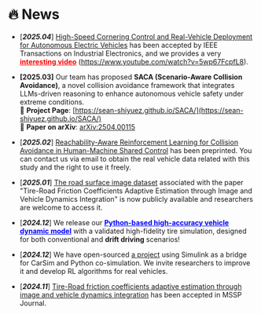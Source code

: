 # 🔥 News
- [***2025.04***] [High-Speed Cornering Control and Real-Vehicle Deployment for Autonomous Electric Vehicles](https://drive.google.com/file/d/1GrKSinggEeKKaEKbSS2YadCUwpVo8Nam/view?usp=sharing) has been accepted by IEEE Transactions on Industrial Electronics, and we provides a very <a href="https://www.youtube.com/watch?v=5wp67FcpfL8" style="color: red;"><b>interesting video</b></a> (https://www.youtube.com/watch?v=5wp67FcpfL8).
- **[2025.03]** Our team has proposed **SACA (Scenario-Aware Collision Avoidance)**, a novel collision avoidance framework that integrates LLMs-driven reasoning to enhance autonomous vehicle safety under extreme conditions.  
  🔗 **Project Page**: [https://sean-shiyuez.github.io/SACA/](https://sean-shiyuez.github.io/SACA/)  
  📄 **Paper on arXiv**: [arXiv:2504.00115](https://arxiv.org/abs/2504.00115)

- [***2025.02***] [Reachability-Aware Reinforcement Learning for Collision Avoidance in Human-Machine Shared Control](https://arxiv.org/pdf/2502.10610) has been preprinted. You can contact us via email to obtain the real vehicle data related with this study and the right to use it freely.
- [***2025.01***] [The road surface image dataset](https://github.com/sean-shiyuez/Extreme-Road-Image-Dataset) associated with the paper "Tire-Road Friction Coefficients Adaptive Estimation through Image and Vehicle Dynamics Integration" is now publicly available and researchers are welcome to access it.
- [***2024.12***] We release our 
<a href="https://github.com/sean-shiyuez/High-Accuracy-Vehicle-Dynamic-Model" style="color: blue;"><b>Python-based high-accuracy vehicle dynamic model</b></a> 
  with a validated high-fidelity tire simulation, designed for both conventional and <b>drift driving</b> scenarios!
- [***2024.12***] We have open-sourced [a project](https://github.com/sean-shiyuez/Carsim_python_RL) using Simulink as a bridge for CarSim and Python co-simulation. We invite researchers to improve it and develop RL algorithms for real vehicles.
- [***2024.11***] [Tire-Road friction coefficients adaptive estimation through image and vehicle dynamics integration](https://drive.google.com/file/d/1zTifikSaW06fIksXDjQr9h7dws8O3gsA/view?usp=share_link) has been accepted in MSSP Journal.

